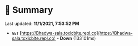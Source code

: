 # 📖 Summary
Last updated: **11/1/2021, 7:53:52 PM**

- `GET` [https://Bhadwa-sala.toxicblte.repl.co](https://Bhadwa-sala.toxicblte.repl.co) - **Down** (133101ms)
